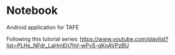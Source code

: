 # Notebook
Android application for TAFE

Following this tutorial series:
https://www.youtube.com/playlist?list=PLHs_NFdr_LaHmEh7hV-wPyS-gKnAVPzBU
